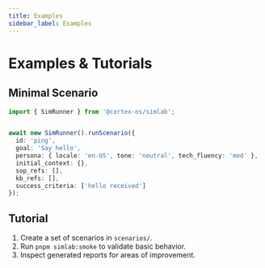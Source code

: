 ```yaml
---
title: Examples
sidebar_label: Examples
---
```


# Examples & Tutorials

## Minimal Scenario
```typescript
import { SimRunner } from '@cortex-os/simlab';


await new SimRunner().runScenario({
  id: 'ping',
  goal: 'Say hello',
  persona: { locale: 'en-US', tone: 'neutral', tech_fluency: 'med' },
  initial_context: {},
  sop_refs: [],
  kb_refs: [],
  success_criteria: ['hello received']
});
```

## Tutorial
1. Create a set of scenarios in `scenarios/`.
2. Run `pnpm simlab:smoke` to validate basic behavior.
3. Inspect generated reports for areas of improvement.
